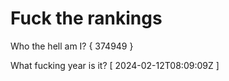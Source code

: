 # Fuck the rankings

Who the hell am I?
{ 374949 }

What fucking year is it?
[ 2024-02-12T08:09:09Z ]
